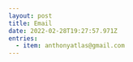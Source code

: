 ```yaml
---
layout: post
title: Email
date: 2022-02-28T19:27:57.971Z
entries:
  - item: anthonyatlas@gmail.com
---
```

